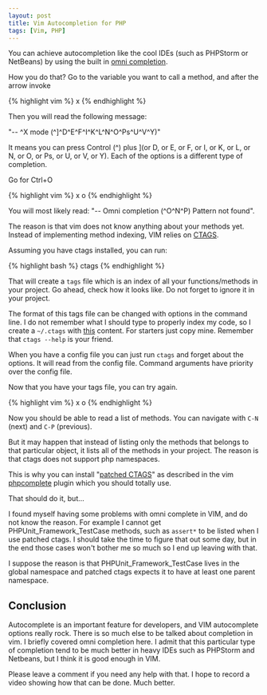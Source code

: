 ```yaml
---
layout: post
title: Vim Autocompletion for PHP
tags: [Vim, PHP]
---
```


You can achieve autocompletion like the cool IDEs (such as PHPStorm or
NetBeans) by using the built in [omni completion](http://vim.wikia.com/wiki/Omni_completion).

How you do that? Go to the variable you want to call a method, and after the arrow invoke

{% highlight vim %}
<ctrl>x
{% endhighlight %}

Then you will read the following message:

"-- ^X mode (^]^D^E^F^I^K^L^N^O^Ps^U^V^Y)"

It means you can press Control (^) plus ](or D, or E, or F, or I, or K, or L, or N, or O, or Ps, or U, or V, or Y).
Each of the options is a different type of completion.

Go for Ctrl+O

{% highlight vim %}
<ctrl>x <ctrl>o
{% endhighlight %}

You will most likely read: "-- Omni completion (^O^N^P) Pattern not found".

The reason is that vim does not know anything about your methods yet. Instead
of implementing method indexing, VIM relies on [CTAGS](http://ctags.sourceforge.net/whatis.html).

Assuming you have ctags installed, you can run:

{% highlight bash %}
ctags
{% endhighlight %}

That will create a ```tags``` file which is an index of all your
functions/methods in your project. Go ahead, check how it looks like. Do not
forget to ignore it in your project.

The format of this tags file can be changed with options in the command line. I
do not remember what I should type to properly index my code, so I create a
```~/.ctags``` with [this](https://github.com/mjacobus/.dotfiles/blob/master/ctags) 
content. For starters just copy mine.  Remember that ```ctags --help``` is your friend.

When you have a config file you can just run ```ctags``` and forget about the
options. It will read from the config file. Command arguments have priority
over the config file.

Now that you have your tags file, you can try again.

{% highlight vim %}
<ctrl>x <ctrl>o
{% endhighlight %}

Now you should be able to read a list of methods. You can navigate with
```C-N``` (next) and ```C-P``` (previous).

But it may happen that instead of listing only the methods that belongs to that
particular object, it lists all of the methods in your project. The reason is
that ctags does not support php namespaces.

This is why you can install "[patched CTAGS](https://github.com/shawncplus/phpcomplete.vim/wiki/Patched-ctags)" as
described in the vim [phpcomplete](https://github.com/shawncplus/phpcomplete.vim)
plugin which you should totally use.

That should do it, but...

I found myself having some problems with omni complete in VIM, and do not know
the reason. For example I cannot get PHPUnit_Framework_TestCase methods, such
as ```assert*``` to be listed when I use patched ctags. I should take the time
to figure that out some day, but in the end those cases won't bother me so much
so I end up leaving with that.

I suppose the reason is that PHPUnit_Framework_TestCase lives in the global
namespace and patched ctags expects it to have at least one parent namespace.


## Conclusion

Autocomplete is an important feature for developers, and VIM autocomplete
options really rock. There is so much else to be talked about completion in
vim.  I briefly covered omni completion here. I admit that this particular type
of completion tend to be much better in heavy IDEs such as PHPStorm and
Netbeans, but I think it is good enough in VIM.

Please leave a comment if you need any help with that. I hope to record a video
showing how that can be done. Much better.
